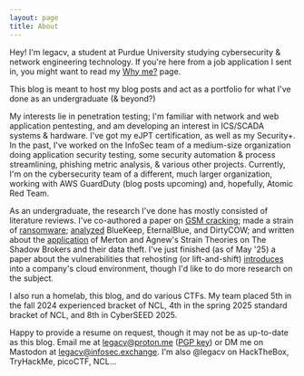 ```yaml
---
layout: page
title: About
---
```


Hey! I'm legacv, a student at Purdue University studying cybersecurity & network engineering technology. If you're here from a job application I sent in, you might want to read my [Why me?][why-me] page.

This blog is meant to host my blog posts and act as a portfolio for what I've done as an undergraduate (& beyond?) 

My interests lie in penetration testing; I'm familiar with network and web application pentesting, and am developing an interest in ICS/SCADA systems & hardware. I've got my eJPT certification, as well as my Security+. In the past, I've worked on the InfoSec team of a medium-size organization doing application security testing, some security automation & process streamlining, phishing metric analysis, & various other projects. Currently, I'm on the cybersecurity team of a different, much larger organization, working with AWS GuardDuty (blog posts upcoming) and, hopefully, Atomic Red Team.

As an undergraduate, the research I've done has mostly consisted of literature reviews. I've co-authored a paper on [GSM cracking][gsm]; made a strain of [ransomware][ransom]; [analyzed][eb] BlueKeep, EternalBlue, and DirtyCOW; and written about the [application][tsb] of Merton and Agnew's Strain Theories on The Shadow Brokers and their data theft. I've just finished (as of May '25) a paper about the vulnerabilities that rehosting (or lift-and-shift) [introduces][cloud] into a company's cloud environment, though I'd like to do more research on the subject.

I also run a homelab, this blog, and do various CTFs. My team placed 5th in the fall 2024 experienced bracket of NCL, 4th in the spring 2025 standard bracket of NCL, and 8th in CyberSEED 2025.

Happy to provide a resume on request, though it may not be as up-to-date as this blog. Email me at legacv@proton.me ([PGP key][key]) or DM me on Mastodon at legacv@infosec.exchange. I'm also @legacv on HackTheBox, TryHackMe, picoCTF, NCL... 

[key]: https://legacv.github.io/files/keys.txt
[eb]: https://legacv.github.io/eternalblue
[tsb]: https://legacv.github.io/strain-theft
[gsm]: https://legacv.github.io/gsm-cracking
[cloud]: https://legacv.github.io/rehosting
[ransom]: https://legacv.github.io/ransomware
[why-me]: https://legacv.github.io/why-me